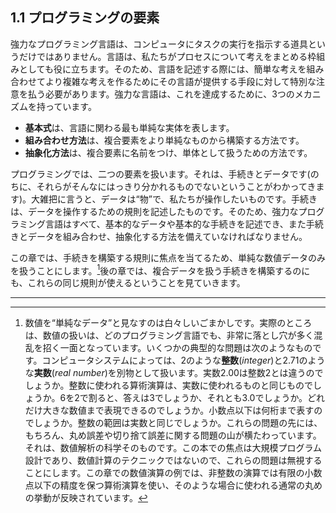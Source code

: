 ## <span class="chapnum">1.1</span> プログラミングの要素

強力なプログラミング言語は、コンピュータにタスクの実行を指示する道具というだけではありません。言語は、私たちがプロセスについて考えをまとめる枠組みとしても役に立ちます。そのため、言語を記述する際には、簡単な考えを組み合わせてより複雑な考えを作るためにその言語が提供する手段に対して特別な注意を払う必要があります。強力な言語は、これを達成するために、3つのメカニズムを持っています。

- **基本式**は、言語に関わる最も単純な実体を表します。
- **組み合わせ方法**は、複合要素をより単純なものから構築する方法です。
- **抽象化方法**は、複合要素に名前をつけ、単体として扱うための方法です。

プログラミングでは、二つの要素を扱います。それは、手続きとデータです(のちに、それらがそんなにはっきり分かれるものでないということがわかってきます)。大雑把に言うと、データは“物”で、私たちが操作したいものです。手続きは、データを操作するための規則を記述したものです。そのため、強力なプログラミング言語はすべて、基本的なデータや基本的な手続きを記述でき、また手続きとデータを組み合わせ、抽象化する方法を備えていなければなりません。

この章では、手続きを構築する規則に焦点を当てるため、単純な数値データのみを扱うことにします。[^4]後の章では、複合データを扱う手続きを構築するのにも、これらの同じ規則が使えるということを見ていきます。

---

[^4]: 数値を“単純なデータ”と見なすのは白々しいごまかしです。実際のところは、数値の扱いは、どのプログラミング言語でも、非常に落とし穴が多く混乱を招く一面となっています。いくつかの典型的な問題は次のようなものです。コンピュータシステムによっては、2のような**整数**(_integer_)と2.71のような**実数**(_real number_)を別物として扱います。実数2.00は整数2とは違うのでしょうか。整数に使われる算術演算は、実数に使われるものと同じものでしょうか。6を2で割ると、答えは3でしょうか、それとも3.0でしょうか。どれだけ大きな数値まで表現できるのでしょうか。小数点以下は何桁まで表すのでしょうか。整数の範囲は実数と同じでしょうか。これらの問題の先には、もちろん、丸め誤差や切り捨て誤差に関する問題の山が横たわっています。それは、数値解析の科学そのものです。この本での焦点は大規模プログラム設計であり、数値計算のテクニックではないので、これらの問題は無視することにします。この章での数値演算の例では、非整数の演算では有限の小数点以下の精度を保つ算術演算を使い、そのような場合に使われる通常の丸めの挙動が反映されています。